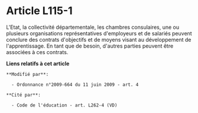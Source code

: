 # Article L115-1

L'Etat, la collectivité départementale, les chambres consulaires, une ou plusieurs organisations représentatives d'employeurs
et de salariés peuvent conclure des contrats d'objectifs et de moyens visant au développement de l'apprentissage. En tant que
de besoin, d'autres parties peuvent être associées à ces contrats.

**Liens relatifs à cet article**

	**Modifié par**:

	  - Ordonnance n°2009-664 du 11 juin 2009 - art. 4

	**Cité par**:

	  - Code de l'éducation - art. L262-4 (VD)
